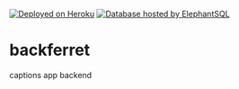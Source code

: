 [![Deployed on Heroku](https://img.shields.io/badge/Deployed%20on-Heroku-purple)](https://capcards-api.herokuapp.com/)
[![Database hosted by ElephantSQL](https://img.shields.io/badge/Database%20Host-ElephantSQL-blue)](https://www.elephantsql.com)
# backferret
captions app backend
